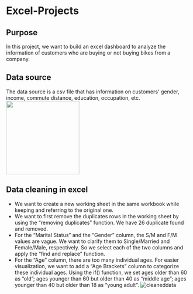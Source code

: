 # Excel-Projects

## **Purpose**
In this project, we want to build an excel dashboard to analyze the information of customers who are buying or not buying bikes from a company.

## **Data source**
The data source is a csv file that has information on customers' gender, income, commute distance, education, occupation, etc.
<img src="https://user-images.githubusercontent.com/103335114/202567965-a50ac20e-978e-42c8-b5e8-064b9707a60d.png" width="200" height="200">

## **Data cleaning in excel**
- We want to create a new working sheet in the same workbook while keeping and referring to the original one.
- We want to first remove the duplicates rows in the working sheet by using the “removing duplicates” function. We have 26 duplicate found and removed. 
-  For the “Marital Status” and the “Gender” column, the S/M and F/M values are vague. We want to clarify them to Single/Married and Female/Male, respectively. So we select each of the two columns and apply the “find and replace” function.
- For the “Age” column, there are too many individual ages. For easier visualization, we want to add a “Age Brackets” column to categorize these individual ages. Using the if() function, we set ages older than 60 as “old”; ages younger than 60 but older than 40 as “middle age”; ages younger than 40 but older than 18 as “young adult”.
![cleaneddata](https://user-images.githubusercontent.com/103335114/202569438-8e9450a1-9a38-4f37-8249-10319775cba8.png)


